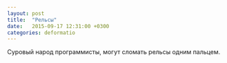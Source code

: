 ```yaml
---
layout: post
title:  "Рельсы"
date:   2015-09-17 12:31:00 +0300
categories: deformatio
---
```


Суровый народ программисты, могут сломать рельсы одним пальцем.
